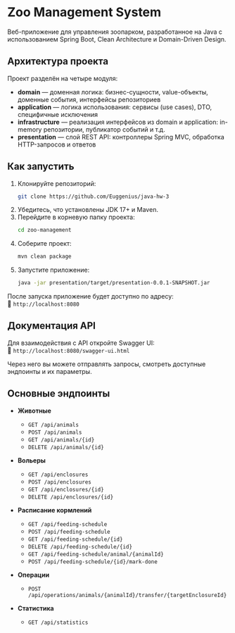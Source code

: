 # Zoo Management System

Веб-приложение для управления зоопарком, разработанное на Java с использованием Spring Boot, Clean Architecture и Domain-Driven Design.

## Архитектура проекта

Проект разделён на четыре модуля:

- **domain** — доменная логика: бизнес-сущности, value-объекты, доменные события, интерфейсы репозиториев
- **application** — логика использования: сервисы (use cases), DTO, специфичные исключения
- **infrastructure** — реализация интерфейсов из domain и application: in-memory репозитории, публикатор событий и т.д.
- **presentation** — слой REST API: контроллеры Spring MVC, обработка HTTP-запросов и ответов

## Как запустить

1. Клонируйте репозиторий:
   ```bash
   git clone https://github.com/Euggenius/java-hw-3
   ```
2. Убедитесь, что установлены JDK 17+ и Maven.
3. Перейдите в корневую папку проекта:
   ```bash
   cd zoo-management
   ```
4. Соберите проект:
   ```bash
   mvn clean package
   ```
5. Запустите приложение:
   ```bash
   java -jar presentation/target/presentation-0.0.1-SNAPSHOT.jar
   ```

После запуска приложение будет доступно по адресу:  
📍 `http://localhost:8080`

## Документация API

Для взаимодействия с API откройте Swagger UI:  
📍 `http://localhost:8080/swagger-ui.html`

Через него вы можете отправлять запросы, смотреть доступные эндпоинты и их параметры.

## Основные эндпоинты

- **Животные**
  - `GET /api/animals`
  - `POST /api/animals`
  - `GET /api/animals/{id}`
  - `DELETE /api/animals/{id}`

- **Вольеры**
  - `GET /api/enclosures`
  - `POST /api/enclosures`
  - `GET /api/enclosures/{id}`
  - `DELETE /api/enclosures/{id}`

- **Расписание кормлений**
  - `GET /api/feeding-schedule`
  - `POST /api/feeding-schedule`
  - `GET /api/feeding-schedule/{id}`
  - `DELETE /api/feeding-schedule/{id}`
  - `GET /api/feeding-schedule/animal/{animalId}`
  - `POST /api/feeding-schedule/{id}/mark-done`

- **Операции**
  - `POST /api/operations/animals/{animalId}/transfer/{targetEnclosureId}`

- **Статистика**
  - `GET /api/statistics`
